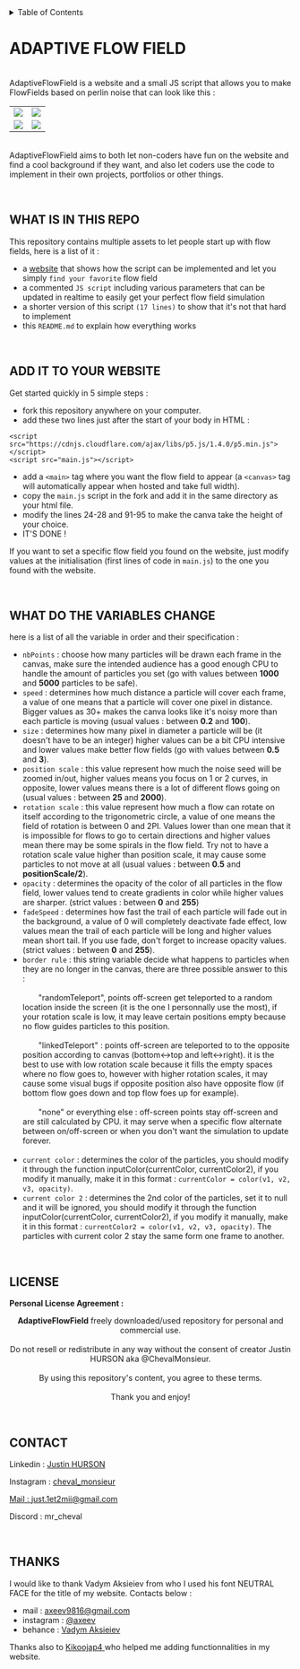 <details>
  <summary>Table of Contents</summary>
  <ol>
    <li><a href="#adaptive-flow-field">adaptive flow field</a></li>
    <li><a href="#what-is-in-this-repo">What is in this repo</a></li>
    <li><a href="#add-it-to-your-website">Add it to your website</a></li>
    <li><a href="#what-do-the-variables-change">What do the variables change</a></li>
    <li><a href="#license">License</a></li>
    <li><a href="#contact">Contact</a></li>
    <li><a href="#thanks">Thanks</a></li>    
  </ol>
</details>

# ADAPTIVE FLOW FIELD

<br> AdaptiveFlowField is a website and a small JS script that allows you to make FlowFields based on perlin noise that can look like this :

<table>
  <tr>
    <td><img src="images/resultat1.png"></td>
    <td><img src="images/resultat2.png"></td>
  </tr>
  <tr>
    <td><img src="images/resultat3.png"></td>
    <td><img src="images/resultat4.png"></td>
  </tr>
</table>  

<br> AdaptiveFlowField aims to both let non-coders have fun on the website and find a cool background if they want, and also let coders use the code to implement in their own projects, portfolios or other things.

<br>

## WHAT IS IN THIS REPO

This repository contains multiple assets to let people start up with flow fields, here is a list of it :
- a <a href="https://chevalmonsieur.github.io/AdaptiveFlowField/">website</a> that shows how the script can be implemented and let you simply ``find your favorite`` flow field
- a commented ``JS script`` including various parameters that can be updated in realtime to easily get your perfect flow field simulation 
- a shorter version of this script ``(17 lines)`` to show that it's not that hard to implement
- this ``README.md`` to explain how everything works

<br>

## ADD IT TO YOUR WEBSITE

Get started quickly in 5 simple steps :
- fork this repository anywhere on your computer.
- add these two lines just after the start of your body in HTML :
````
<script src="https://cdnjs.cloudflare.com/ajax/libs/p5.js/1.4.0/p5.min.js"></script>
<script src="main.js"></script>
````
- add a ``<main>`` tag where you want the flow field to appear (a ``<canvas>`` tag will automatically appear when hosted and take full width).
- copy the ``main.js`` script in the fork and add it in the same directory as your html file.
- modify the lines 24-28 and 91-95 to make the canva take the height of your choice.
- IT'S DONE !

If you want to set a specific flow field you found on the website, just modify values at the initialisation (first lines of code in ``main.js``) to the one you found with the website.

<br>

## WHAT DO THE VARIABLES CHANGE

here is a list of all the variable in order and their specification :
- ``nbPoints`` : choose how many particles will be drawn each frame in the canvas, make sure the intended audience has a good enough CPU to handle the amount of particles you set (go with values between <b>1000</b> and <b>5000</b> particles to be safe).
- ``speed`` : determines how much distance a particle will cover each frame, a value of one means that a particle will cover one pixel in distance. Bigger values as 30+ makes the canva looks like it's noisy more than each particle is moving (usual values : between <b>0.2</b> and <b>100</b>).
- ``size`` : determines how many pixel in diameter a particle will be (it doesn't have to be an integer) higher values can be a bit CPU intensive and lower values make better flow fields (go with values between <b>0.5</b> and <b>3</b>).
- ``position scale`` : this value represent how much the noise seed will be zoomed in/out, higher values means you focus on 1 or 2 curves, in opposite, lower values means there is a lot of different flows going on (usual values : between <b>25</b> and <b> 2000</b>).
- ``rotation scale`` : this value represent how much a flow can rotate on itself according to the trigonometric circle, a value of one means the field of rotation is between 0 and 2PI. Values lower than one mean that it is impossible for flows to go to certain directions and higher values mean there may be some spirals in the flow field. Try not to have a rotation scale value higher than position scale, it may cause some particles to not move at all (usual values : between <b>0.5</b> and <b>positionScale/2</b>).
- ``opacity`` : determines the opacity of the color of all particles in the flow field, lower values tend to create gradients in color while higher values are sharper. (strict values : between <b>0</b> and <b>255</b>)
- ``fadeSpeed`` : determines how fast the trail of each particle will fade out in the background, a value of 0 will completely deactivate fade effect, low values mean the trail of each particle will be long and higher values mean short tail. If you use fade, don't forget to increase opacity values. (strict values : between <b>0</b> and <b>255</b>).
- ``border rule`` : this string variable decide what happens to particles when they are no longer in the canvas, there are three possible answer to this :
  <br><br> &emsp;&emsp;"randomTeleport", points off-screen get teleported to a random location inside the screen (it is the one I personnally use the most), if your rotation scale is low, it may leave certain positions empty because no flow guides particles to this position.
  <br><br> &emsp;&emsp;"linkedTeleport" : points off-screen are teleported to to the opposite position according to canvas (bottom<->top and left<->right). it is the best to use with low rotation scale because it fills the empty spaces where no flow goes to, however with higher rotation scales, it may cause some visual bugs if opposite position also have opposite flow (if bottom flow goes down and top flow foes up for example).
  <br><br> &emsp;&emsp;"none" or everything else : off-screen points stay off-screen and are still calculated by CPU. it may serve when a specific flow alternate between on/off-screen or when you don't want the simulation to update forever. <br><br>
- ``current color`` : determines the color of the particles, you should modify it through the function inputColor(currentColor, currentColor2), if you modify it manually, make it in this format : ``currentColor = color(v1, v2, v3, opacity)``.
- ``current color 2`` : determines the 2nd color of the particles, set it to null and it will be ignored, you should modify it through the function inputColor(currentColor, currentColor2), if you modify it manually, make it in this format : ``currentColor2 = color(v1, v2, v3, opacity)``. The particles with current color 2 stay the same form one frame to another.

<br>

## LICENSE

<b> Personal License Agreement :</b>

<p align="center" >
  <b>AdaptiveFlowField</b> freely downloaded/used repository for personal and commercial use.
  <br> <br> Do not resell or redistribute in any way without the consent of creator Justin HURSON aka @ChevalMonsieur. 
  <br> <br> By using this repository's content, you agree to these terms.
  <br> <br> Thank you and enjoy!
</p>

<br>

## CONTACT

Linkedin : <a href="https://www.linkedin.com/in/justin-hurson-0794b1253/"> Justin HURSON </a>

Instagram : <a href="https://www.instagram.com/cheval_monsieur/"> cheval_monsieur

Mail : <a href="mailto:just.1et2mii@gmail.com"> just.1et2mii@gmail.com </a>

Discord : mr_cheval

<br>

## THANKS

I would like to thank Vadym Aksieiev from who I used his font NEUTRAL FACE for the title of my website. Contacts below : 
- mail : <a href="mailto:axeev9816@gmail.com"> axeev9816@gmail.com </a>
- instagram : <a href="https://www.instagram.com/axeev/"> @axeev </a>
- behance : <a href="https://www.behance.net/vadymaxeev"> Vadym Aksieiev </a>

Thanks also to <a href="https://github.com/Kikoojap4"> Kikoojap4 </a> who helped me adding functionnalities in my website.
